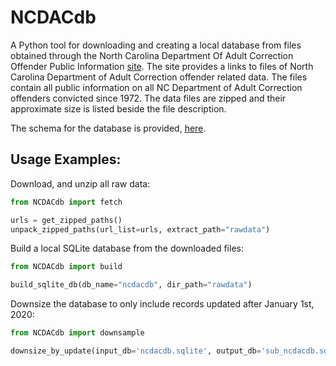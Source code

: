 # NCDACdb

A Python tool for downloading and creating a local database from files obtained through the North Carolina Department Of Adult Correction Offender Public Information [site](https://webapps.doc.state.nc.us/opi/downloads.do?method=view). The site provides a links to files of North Carolina Department of Adult Correction offender related data. The files contain all public information on all NC Department of Adult Correction offenders convicted since 1972. The data files are zipped and their approximate size is listed beside the file description.

The schema for the database is provided, [here](https://www.doc.state.nc.us/offenders/PublicTables.pdf).

## Usage Examples:

Download, and unzip all raw data:

```python
from NCDACdb import fetch

urls = get_zipped_paths()    
unpack_zipped_paths(url_list=urls, extract_path="rawdata")
```

Build a local SQLite database from the downloaded files:

```python
from NCDACdb import build

build_sqlite_db(db_name="ncdacdb", dir_path="rawdata")
```

Downsize the database to only include records updated after January 1st, 2020:

```python
from NCDACdb import downsample

downsize_by_update(input_db='ncdacdb.sqlite', output_db='sub_ncdacdb.sqlite', date_filter='2020-01-01')
```